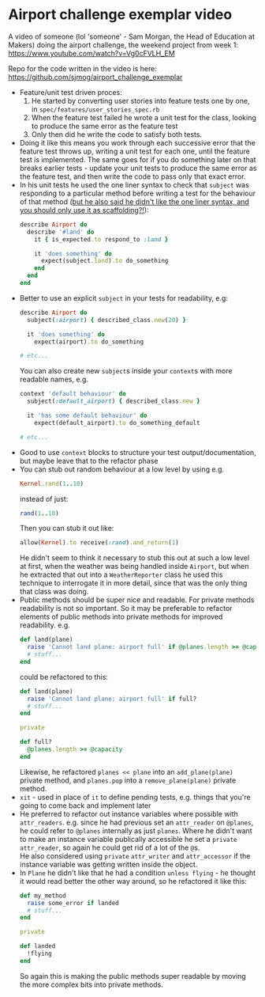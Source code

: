# Airport challenge exemplar video

A video of someone (lol 'someone' - Sam Morgan, the Head of Education at Makers) doing the airport challenge, the weekend project from week 1: <https://www.youtube.com/watch?v=Vg0cFVLH_EM>

Repo for the code written in the video is here:
<https://github.com/sjmog/airport_challenge_exemplar>

- Feature/unit test driven proces:
  1. He started by converting user stories into feature tests one by one, in `spec/features/user_stories_spec.rb`
  2. When the feature test failed he wrote a unit test for the class, looking to produce the same error as the feature test
  3. Only then did he write the code to satisfy both tests.
- Doing it like this means you work through each successive error that the feature test throws up, writing a unit test for each one, until the feature test is implemented. The same goes for if you do something later on that breaks earlier tests - update your unit tests to produce the same error as the feature test, and then write the code to pass only that exact error.
- In his unit tests he used the one liner syntax to check that `subject` was responding to a particular method before writing a test for the behaviour of that method ([but he also said he didn't like the one liner syntax, and you should only use it as scaffolding?!](https://www.youtube.com/watch?v=Vg0cFVLH_EM&t=9m26s)):
  ```ruby
  describe Airport do
    describe '#land' do
      it { is_expected.to respond_to :land }

      it 'does something' do
        expect(subject.land).to do_something
      end
    end
  end
  ```
- Better to use an explicit `subject` in your tests for readability, e.g:
  ```ruby
  describe Airport do
    subject(:airport) { described_class.new(20) }

    it 'does something' do
      expect(airport).to do_something

  # etc...
  ```
  You can also create new `subject`s inside your `context`s with more readable names, e.g.
  ```ruby
  context 'default behaviour' do
    subject(:default_airport) { described_class.new }

    it 'has some default behaviour' do
      expect(default_airport).to do_something_default

  # etc...
  ```
- Good to use `context` blocks to structure your test output/documentation, but maybe leave that to the refactor phase
- You can stub out random behaviour at a low level by using e.g. 
  ```ruby
  Kernel.rand(1..10)
  ```
  instead of just:
  ```ruby
  rand(1..10)
  ```
  Then you can stub it out like:
  ```ruby
  allow(Kernel).to receive(:rand).and_return(1)
  ```
  He didn't seem to think it necessary to stub this out at such a low level at first, when the weather was being handled inside `Airport`, but when he extracted that out into a `WeatherReporter` class he used this technique to interrogate it in more detail, since that was the only thing that class was doing. 
- Public methods should be super nice and readable. For private methods readability is not so important. So it may be preferable to refactor elements of public methods into private methods for improved readability. e.g.
  ```ruby
  def land(plane)
    raise 'Cannot land plane: airport full' if @planes.length >= @capacity
    # stuff...
  end
  ```
  could be refactored to this:
  ```ruby
  def land(plane)
    raise 'Cannot land plane: airport full' if full?
    # stuff...
  end

  private

  def full?
    @planes.length >= @capacity
  end
  ```
  Likewise, he refactored `planes << plane` into an `add_plane(plane)` private method, and `planes.pop` into a `remove_plane(plane)` private method.
- `xit` - used in place of `it` to define pending tests, e.g. things that you're going to come back and implement later
- He preferred to refactor out instance variables where possible with `attr_readers`. e.g.  since he had previous set an `attr_reader` on `@planes`, he could refer to `@planes` internally as just `planes`. Where he didn't want to make an instance variable publically accessible he set a `private` `attr_reader`, so again he could get rid of a lot of the `@`s.  
He also considered using `private` `attr_writer` and `attr_accessor` if the instance variable was getting written inside the object.
- In `Plane` he didn't like that he had a condition `unless flying` - he thought it would read better the other way around, so he refactored it like this:
  ```ruby
  def my_method
    raise some_error if landed
    # stuff...
  end

  private

  def landed
    !flying
  end
  ```
  So again this is making the public methods super readable by moving the more complex bits into private methods.
